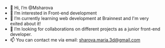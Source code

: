 - 👋 Hi, I’m @Msharova
- 👀 I’m interested in Front-end development
- 🌱 I’m currently learning web development at Brainnest and I'm very exited about it!
- 💞️ I’m looking for collaborations on different projects as a junior front-end developer.
- 📫 You can contact me via email: sharova.maria.3d@gmail.com

<!---
Msharova/Msharova is a ✨ special ✨ repository because its `README.md` (this file) appears on your GitHub profile.
You can click the Preview link to take a look at your changes.
--->
